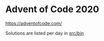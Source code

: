 # Advent of Code 2020

https://adventofcode.com/

Solutions are listed per day in [src/bin](src/bin)
